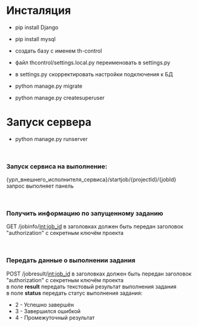 # Инсталяция
- pip install Django
- pip install mysql

- создать базу с именем th-control
- файл thcontrol/settings.local.py переименовать в settings.py
- в settings.py скорректировать настройки подключения к БД

- python manage.py migrate
- python manage.py createsuperuser

# Запуск сервера
- python manage.py runserver

<br>

### Запуск сервиса на выполнение:
{урл_внешнего_исполнителя_сервиса}/startjob/{projectId}/{jobId}<br>
запрос выполняет панель

<br>

### Получить информацию по запущенному заданию
GET /jobinfo/<int:job_id>
в заголовках должен быть передан заголовок "authorization" с секретным ключём проекта

<br>

### Передать данные о выполнении задания
POST /jobresult/<int:job_id>
в заголовках должен быть передан заголовок "authorization" с секретным ключём проекта<br>
в поле <b>result</b> передать текстовый результат выполнения задания<br>
в поле <b>status</b> передать статус выполнения задания:
- 2 - Успешно завершён
- 3 - Завершился ошибкой
- 4 - Промежуточный результат